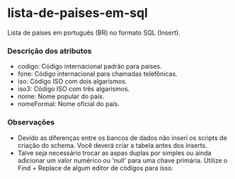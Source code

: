 # lista-de-paises-em-sql
Lista de países em português (BR) no formato SQL (Insert).

### Descrição dos atributos

* codigo: Código internacional padrão para países.
* fone: Código internacional para chamadas telefônicas.
* iso: Código ISO com dois algarismos.
* iso3: Código ISO com três algarismos.
* nome: Nome popular do país.
* nomeFormal: Nome oficial do país.

### Observações

* Devido as diferenças entre os bancos de dados não inseri os scripts de criação do schema. Você deverá criar a tabela antes dos inserts.
* Talve seja necessário trocar as aspas duplas por simples ou ainda adicionar um valor numérico ou 'null' para uma chave primária. Utilize o Find + Replace de algum editor de códigos para isso.
